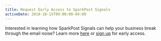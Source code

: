 ```yaml
---
title: Request Early Access to SparkPost Signals
activeDate: 2018-10-15T09:00:00-04:00
---
```

Interested in learning how SparkPost Signals can help your business break through the email noise? Learn more [here](https://www.sparkpost.com/blog/signals/) or [sign up](https://www.sparkpost.com/sparkpost-signals/) for early access.
